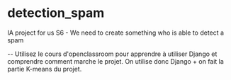 # detection_spam
IA project for us S6 - We need to create something who is able to detect a spam 

--
Utilisez le cours d'openclassroom pour apprendre à utiliser Django et comprendre comment marche 
le projet.
On utilise donc Django + on fait la partie K-means du projet.

